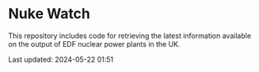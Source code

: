 # Nuke Watch

This repository includes code for retrieving the latest information available on the output of EDF nuclear power plants in the UK.

Last updated: 2024-05-22 01:51